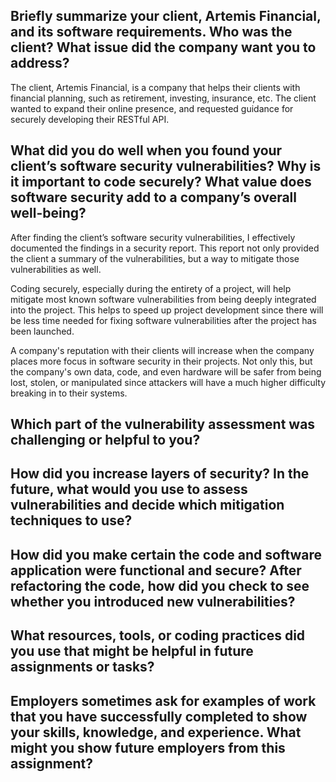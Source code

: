 ## Briefly summarize your client, Artemis Financial, and its software requirements. Who was the client? What issue did the company want you to address?

The client, Artemis Financial, is a company that helps their clients with financial planning, such as retirement, investing, insurance, etc. The client wanted to expand their online presence, and requested guidance for securely developing their RESTful API.

## What did you do well when you found your client’s software security vulnerabilities? Why is it important to code securely? What value does software security add to a company’s overall well-being?

After finding the client’s software security vulnerabilities, I effectively documented the findings in a security report. This report not only provided the client a summary of the vulnerabilities, but a way to mitigate those vulnerabilities as well.

Coding securely, especially during the entirety of a project, will help mitigate most known software vulnerabilities from being deeply integrated into the project. This helps to speed up project development since there will be less time needed for fixing software vulnerabilities after the project has been launched.

A company's reputation with their clients will increase when the company places more focus in software security in their projects. Not only this, but the company's own data, code, and even hardware will be safer from being lost, stolen, or manipulated since attackers will have a much higher difficulty breaking in to their systems. 

## Which part of the vulnerability assessment was challenging or helpful to you?


## How did you increase layers of security? In the future, what would you use to assess vulnerabilities and decide which mitigation techniques to use?


## How did you make certain the code and software application were functional and secure? After refactoring the code, how did you check to see whether you introduced new vulnerabilities?


## What resources, tools, or coding practices did you use that might be helpful in future assignments or tasks?


## Employers sometimes ask for examples of work that you have successfully completed to show your skills, knowledge, and experience. What might you show future employers from this assignment?
